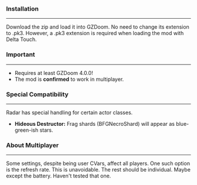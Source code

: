 ### Installation
---
Download the zip and load it into GZDoom. No need to change its extension to .pk3. However, a .pk3 extension is required when loading the mod with Delta Touch.

### Important
---
- Requires at least GZDoom 4.0.0!
- The mod is **confirmed** to work in multiplayer.

### Special Compatibility
---
Radar has special handling for certain actor classes.
- **Hideous Destructor:** Frag shards (BFGNecroShard) will appear as blue-green-ish stars.

### About Multiplayer
---
Some settings, despite being user CVars, affect all players. One such option is the refresh rate. This is unavoidable. The rest should be individual. Maybe except the battery. Haven't tested that one.